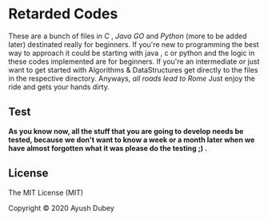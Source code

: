 # Retarded Codes 

These are a bunch of files in *C* , *Java*  *GO* and *Python* (more to be added later) destinated really for beginners.
If you're  new to programming the best way to approach it could be starting with java , c or python
and the logic in these codes implemented are for beginners. If you're an intermediate or just want to get
started with Algorithms & DataStructures get directly to the files in the respective directory. 
Anyways, *all roads lead to Rome*
Just enjoy the ride and gets your hands dirty.  


## Test
**As you know now, all the stuff that you are going to develop needs be tested, because we don't want to know a week or a month later when we have  almost forgotten what it was 
please do the testing ;) .**

## License
The MIT License (MIT)

Copyright © 2020 Ayush Dubey
